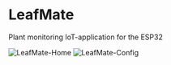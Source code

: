 # LeafMate
Plant monitoring IoT-application for the ESP32

![LeafMate-Home](https://github.com/leyyce/LeafMate/assets/13371024/0a6514a8-f45d-41e7-8168-58c7c5777341)
![LeafMate-Config](https://github.com/leyyce/LeafMate/assets/13371024/1459ea71-4c6a-480a-852d-11bfdad2ed6f)
